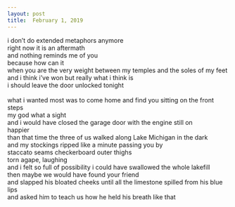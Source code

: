 ```yaml
---
layout:	post
title:	February 1, 2019
---
```


i don’t do extended metaphors anymore <br>
right now it is an aftermath <br>
and nothing reminds me of you <br>
because how can it  <br>
when you are the very weight between my temples and the soles of my feet <br>
and i think i’ve won but really what i think is  <br>
i should leave the door unlocked tonight  <br>
 <br>
what i wanted most was to come home and find you sitting on the front steps <br>
my god what a sight <br>
and i would have closed the garage door with the engine still on  <br>
happier <br>
than that time the three of us walked along Lake Michigan in the dark  <br>
and my stockings ripped like a minute passing you by <br>
staccato seams checkerboard outer thighs <br>
torn agape, laughing  <br>
and i felt so full of possibility i could have swallowed the whole lakefill <br>
then maybe we would have found your friend  <br>
and slapped his bloated cheeks until all the limestone spilled from his blue lips <br>
and asked him to teach us how he held his breath like that 






